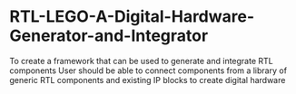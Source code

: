 # RTL-LEGO-A-Digital-Hardware-Generator-and-Integrator
To create a framework that can be used to generate and integrate RTL components User should be able to connect components from a library of generic RTL components and existing IP blocks to create digital hardware
